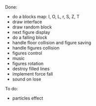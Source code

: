 Done:

- do a blocks map: I, O, L, r, S, Z, T
- draw interface
- draw random block
- next figure display
- do a falling block
- handle floor collision and figure saving
- handle figures collision
- figures control
- music
- figures rotation
- destroy filled lines
- implement force fall
- sound on lose

To do:

- particles effect
